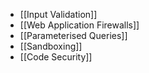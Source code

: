 
- [[Input Validation]]
- [[Web Application Firewalls]]
- [[Parameterised Queries]]
- [[Sandboxing]]
- [[Code Security]]